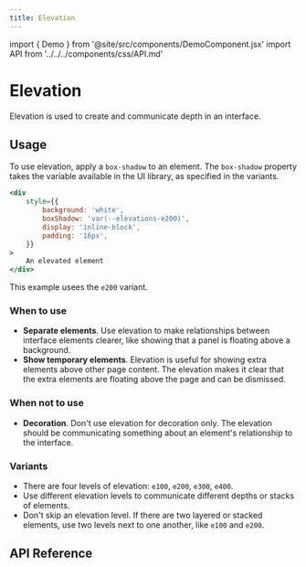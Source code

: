 ```yaml
---
title: Elevation
---
```


import { Demo } from '@site/src/components/DemoComponent.jsx'
import API from '../../../components/css/API.md'

# Elevation

Elevation is used to create and communicate depth in an interface.

## Usage

To use elevation, apply a `box-shadow` to an element. The `box-shadow` property takes the variable available in the UI library, as specified in the variants.

```jsx
<div
    style={{
        background: 'white',
        boxShadow: 'var(--elevations-e200)',
        display: 'inline-block',
        padding: '16px',
    }}
>
    An elevated element
</div>
```

This example usees the `e200` variant.

### When to use

-   **Separate elements**. Use elevation to make relationships between interface elements clearer, like showing that a panel is floating above a background.
-   **Show temporary elements**. Elevation is useful for showing extra elements above other page content. The elevation makes it clear that the extra elements are floating above the page and can be dismissed.

### When not to use

-   **Decoration**. Don't use elevation for decoration only. The elevation should be communicating something about an element's relationship to the interface.

### Variants

<Demo
    path="css-variables--elevations"
    height="120px"
/>

-   There are four levels of elevation: `e100`, `e200`, `e300`, `e400`.
-   Use different elevation levels to communicate different depths or stacks of elements.
-   Don't skip an elevation level. If there are two layered or stacked elements, use two levels next to one another, like `e100` and `e200`.

## API Reference

<API />
